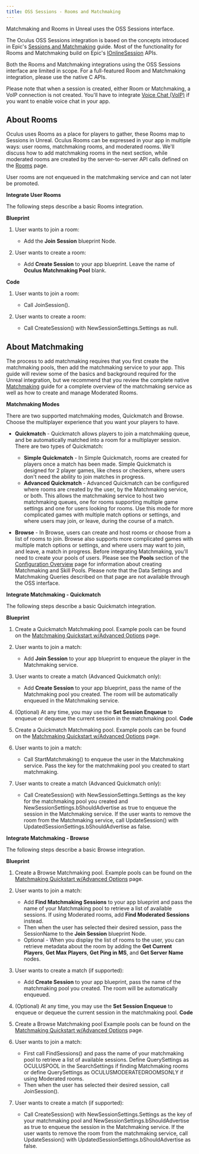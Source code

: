 ```yaml
---
title: OSS Sessions - Rooms and Matchmaking
---
```

 Matchmaking and Rooms in Unreal uses the OSS Sessions interface.

The Oculus OSS Sessions integration is based on the concepts introduced in Epic's [Sessions and Matchmaking](https://docs.unrealengine.com/latest/INT/Programming/Online/Interfaces/Session/index.html) guide. Most of the functionality for Rooms and Matchmaking build on Epic's [IOnlineSession](https://docs.unrealengine.com/latest/INT/API/Plugins/OnlineSubsystem/Interfaces/IOnlineSession/) APIs. 

Both the Rooms and Matchmaking integrations using the OSS Sessions interface are limited in scope. For a full-featured Room and Matchmaking integration, please use the native C APIs.

Please note that when a session is created, either Room or Matchmaking, a VoIP connection is not created. You'll have to integrate [Voice Chat (VoIP)](/documentation/platform/latest/concepts/dg-cc-voip/ "Use the Platform VoIP service to add voice chat to your app.") if you want to enable voice chat in your app.

## About Rooms

Oculus uses Rooms as a place for players to gather, these Rooms map to Sessions in Unreal. Oculus Rooms can be expressed in your app in multiple ways: user rooms, matchmaking rooms, and moderated rooms. We'll discuss how to add matchmaking rooms in the next section, while moderated rooms are created by the server-to-server API calls defined on the [Rooms](/documentation/platform/latest/concepts/dg-rooms/ "Rooms are virtual places where users come together to interact in your app.") page.

 User rooms are not enqueued in the matchmaking service and can not later be promoted.

**Integrate User Rooms**

The following steps describe a basic Rooms integration.

**Blueprint**

1. User wants to join a room:
	* Add the **Join Session** blueprint Node. 
	
2. User wants to create a room:
	* Add **Create Session** to your app blueprint. Leave the name of **Oculus Matchmaking Pool** blank.
	
**Code**

1. User wants to join a room:
	* Call JoinSession().
	
2. User wants to create a room:
	* Call CreateSession() with NewSessionSettings.Settings as null.
	
## About Matchmaking

The process to add matchmaking requires that you first create the matchmaking pools, then add the matchmaking service to your app. This guide will review some of the basics and background required for the Unreal integration, but we recommend that you review the complete native [Matchmaking](/documentation/platform/latest/concepts/dg-matchmaking-1intro/ "Matchmaking places users together in a shared multiplayer experience. User matching can be done by common skill or other criteria that you define. The Matchmaking service offers two modes, Quickmatch and Browse.") guide for a complete overview of the matchmaking service as well as how to create and manage Moderated Rooms. 

**Matchmaking Modes**

There are two supported matchmaking modes, Quickmatch and Browse. Choose the multiplayer experience that you want your players to have.

* **Quickmatch** - Quickmatch allows players to join a matchmaking queue, and be automatically matched into a room for a multiplayer session. There are two types of Quickmatch:


	+ **Simple Quickmatch** - In Simple Quickmatch, rooms are created for players once a match has been made. Simple Quickmatch is designed for 2 player games, like chess or checkers, where users don't need the ability to join matches in progress.
	+ **Advanced Quickmatch** - Advanced Quickmatch can be configured where rooms are created by the user, by the Matchmaking service, or both. This allows the matchmaking service to host two matchmaking queues, one for rooms supporting multiple game settings and one for users looking for rooms. Use this mode for more complicated games with multiple match options or settings, and where users may join, or leave, during the course of a match. 
	
* **Browse** - In Browse, users can create and host rooms or choose from a list of rooms to join. Browse also supports more complicated games with multiple match options or settings, and where users may want to join, and leave, a match in progress. 
Before integrating Matchmaking, you'll need to create your pools of users. Please see the **Pools** section of the [Configuration Overview](/documentation/platform/latest/concepts/dg-matchmaking-2a_platform_overview/) page for information about creating Matchmaking and Skill Pools. Please note that the Data Settings and Matchmaking Queries described on that page are not available through the OSS interface.

**Integrate Matchmaking - Quickmatch**

The following steps describe a basic Quickmatch integration.

**Blueprint**

1. Create a Quickmatch Matchmaking pool. Example pools can be found on the [Matchmaking Quickstart w/Advanced Options](/documentation/platform/latest/concepts/dg-matchmaking-3quickstart/) page.
2. User wants to join a match:
	* Add **Join Session** to your app blueprint to enqueue the player in the Matchmaking service. 
	
3. User wants to create a match (Advanced Quickmatch only):
	* Add **Create Session** to your app blueprint, pass the name of the Matchmaking pool you created. The room will be automatically enqueued in the Matchmaking service.
	
4. (Optional) At any time, you may use the **Set Session Enqueue** to enqueue or dequeue the current session in the matchmaking pool.
**Code**

1. Create a Quickmatch Matchmaking pool. Example pools can be found on the [Matchmaking Quickstart w/Advanced Options](/documentation/platform/latest/concepts/dg-matchmaking-3quickstart/) page.
2. User wants to join a match:
	* Call StartMatchmaking() to enqueue the user in the Matchmaking service. Pass the key for the matchmaking pool you created to start matchmaking. 
	
3. User wants to create a match (Advanced Quickmatch only):
	* Call CreateSession() with NewSessionSettings.Settings as the key for the matchmaking pool you created and NewSessionSettings.bShouldAdvertise as true to enqueue the session in the Matchmaking service. If the user wants to remove the room from the Matchmaking service, call UpdateSession() with UpdatedSessionSettings.bShouldAdvertise as false. 
	
**Integrate Matchmaking - Browse**

The following steps describe a basic Browse integration.

**Blueprint**

1. Create a Browse Matchmaking pool. Example pools can be found on the [Matchmaking Quickstart w/Advanced Options](/documentation/platform/latest/concepts/dg-matchmaking-3quickstart/) page.
2. User wants to join a match:
	* Add **Find Matchmaking Sessions** to your app blueprint and pass the name of your Matchmaking pool to retrieve a list of available sessions. If using Moderated rooms, add **Find Moderated Sessions** instead.
	* Then when the user has selected their desired session, pass the SessionName to the **Join Session** blueprint Node. 
	* Optional - When you display the list of rooms to the user, you can retrieve metadata about the room by adding the **Get Current Players**, **Get Max Players**, **Get Ping in MS**, and **Get Server Name** nodes.
	
3. User wants to create a match (if supported):
	* Add **Create Session** to your app blueprint, pass the name of the matchmaking pool you created. The room will be automatically enqueued.
	
4. (Optional) At any time, you may use the **Set Session Enqueue** to enqueue or dequeue the current session in the matchmaking pool.
**Code**

1. Create a Browse Matchmaking pool Example pools can be found on the [Matchmaking Quickstart w/Advanced Options](/documentation/platform/latest/concepts/dg-matchmaking-3quickstart/) page.
2. User wants to join a match: 
	* First call FindSessions() and pass the name of your matchmaking pool to retrieve a list of available sessions. Define QuerySettings as OCULUSPOOL in the SearchSettings if finding Matchmaking rooms or define QuerySettings as OCULUSMODERATEDROOMSONLY if using Moderated rooms.
	* Then when the user has selected their desired session, call JoinSession().
	
3. User wants to create a match (if supported): 
	* Call CreateSession() with NewSessionSettings.Settings as the key of your matchmaking pool and NewSessionSettings.bShouldAdvertise as true to enqueue the session in the Matchmaking service. If the user wants to remove the room from the matchmaking service, call UpdateSession() with UpdatedSessionSettings.bShouldAdvertise as false. 
	
